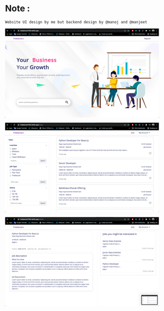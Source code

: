 # Note : 
    Website UI design by me but backend design by @manoj and @manjeet
![](https://github.com/ShravanMeena/Freelancers/blob/main/src/assets/Screenshot%202021-04-30%20at%2012.18.47%20PM.png?raw=true)

![](https://github.com/ShravanMeena/Freelancers/blob/main/src/assets/Screenshot%202021-04-30%20at%2012.20.14%20PM.png?raw=true)

![](https://github.com/ShravanMeena/Freelancers/blob/main/src/assets/Screenshot%202021-04-30%20at%2012.20.18%20PM.png?raw=true)
